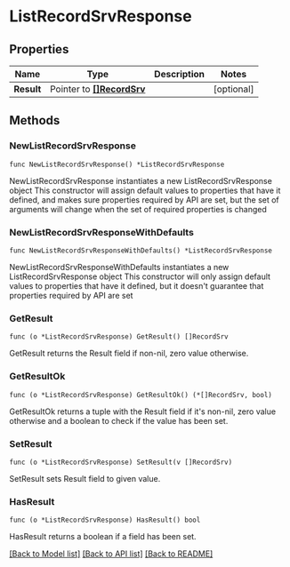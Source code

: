 # ListRecordSrvResponse

## Properties

Name | Type | Description | Notes
------------ | ------------- | ------------- | -------------
**Result** | Pointer to [**[]RecordSrv**](RecordSrv.md) |  | [optional] 

## Methods

### NewListRecordSrvResponse

`func NewListRecordSrvResponse() *ListRecordSrvResponse`

NewListRecordSrvResponse instantiates a new ListRecordSrvResponse object
This constructor will assign default values to properties that have it defined,
and makes sure properties required by API are set, but the set of arguments
will change when the set of required properties is changed

### NewListRecordSrvResponseWithDefaults

`func NewListRecordSrvResponseWithDefaults() *ListRecordSrvResponse`

NewListRecordSrvResponseWithDefaults instantiates a new ListRecordSrvResponse object
This constructor will only assign default values to properties that have it defined,
but it doesn't guarantee that properties required by API are set

### GetResult

`func (o *ListRecordSrvResponse) GetResult() []RecordSrv`

GetResult returns the Result field if non-nil, zero value otherwise.

### GetResultOk

`func (o *ListRecordSrvResponse) GetResultOk() (*[]RecordSrv, bool)`

GetResultOk returns a tuple with the Result field if it's non-nil, zero value otherwise
and a boolean to check if the value has been set.

### SetResult

`func (o *ListRecordSrvResponse) SetResult(v []RecordSrv)`

SetResult sets Result field to given value.

### HasResult

`func (o *ListRecordSrvResponse) HasResult() bool`

HasResult returns a boolean if a field has been set.


[[Back to Model list]](../README.md#documentation-for-models) [[Back to API list]](../README.md#documentation-for-api-endpoints) [[Back to README]](../README.md)


